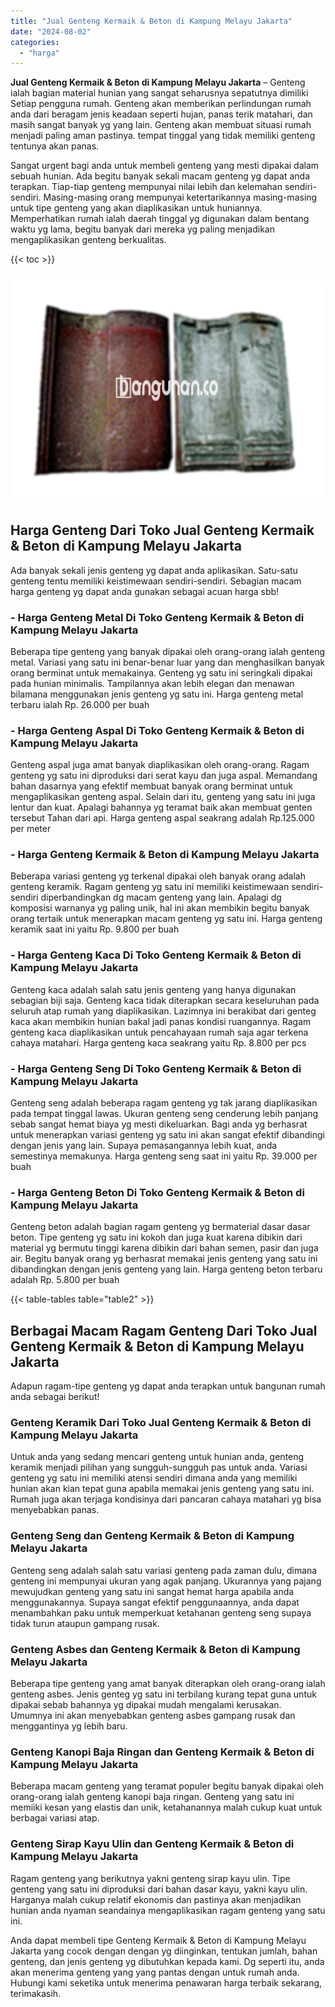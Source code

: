 ```yaml
---
title: "Jual Genteng Kermaik & Beton di Kampung Melayu Jakarta"
date: "2024-08-02"
categories: 
  - "harga"
---
```


**Jual Genteng Kermaik & Beton di Kampung Melayu Jakarta** – Genteng ialah bagian material hunian yang sangat seharusnya sepatutnya dimiliki Setiap pengguna rumah. Genteng akan memberikan perlindungan rumah anda dari beragam jenis keadaan seperti hujan, panas terik matahari, dan masih sangat banyak yg yang lain. Genteng akan membuat situasi rumah menjadi paling aman pastinya. tempat tinggal yang tidak memiliki genteng tentunya akan panas.

Sangat urgent bagi anda untuk membeli genteng yang mesti dipakai dalam sebuah hunian. Ada begitu banyak sekali macam genteng yg dapat anda terapkan. Tiap-tiap genteng mempunyai nilai lebih dan kelemahan sendiri-sendiri. Masing-masing orang mempunyai ketertarikannya masing-masing untuk tipe genteng yang akan diaplikasikan untuk huniannya. Memperhatikan rumah ialah daerah tinggal yg digunakan dalam bentang waktu yg lama, begitu banyak dari mereka yg paling menjadikan mengaplikasikan genteng berkualitas.

{{< toc >}}

![Jual Genteng Kermaik & Beton di Kampung Melayu Jakarta](/images/genteng-minimalis-murah18.png)

## Harga Genteng Dari Toko Jual Genteng Kermaik & Beton di Kampung Melayu Jakarta

Ada banyak sekali jenis genteng yg dapat anda aplikasikan. Satu-satu genteng tentu memiliki keistimewaan sendiri-sendiri. Sebagian macam harga genteng yg dapat anda gunakan sebagai acuan harga sbb!

### \- Harga Genteng Metal Di Toko Genteng Kermaik & Beton di Kampung Melayu Jakarta

Beberapa tipe genteng yang banyak dipakai oleh orang-orang ialah genteng metal. Variasi yang satu ini benar-benar luar yang dan menghasilkan banyak orang berminat untuk memakainya. Genteng yg satu ini seringkali dipakai pada hunian minimalis. Tampilannya akan lebih elegan dan menawan bilamana menggunakan jenis genteng yg satu ini. Harga genteng metal terbaru ialah Rp. 26.000 per buah

### \- Harga Genteng Aspal Di Toko Genteng Kermaik & Beton di Kampung Melayu Jakarta

Genteng aspal juga amat banyak diaplikasikan oleh orang-orang. Ragam genteng yg satu ini diproduksi dari serat kayu dan juga aspal. Memandang bahan dasarnya yang efektif membuat banyak orang berminat untuk mengaplikasikan genteng aspal. Selain dari itu, genteng yang satu ini juga lentur dan kuat. Apalagi bahannya yg teramat baik akan membuat genten tersebut Tahan dari api. Harga genteng aspal seakrang adalah Rp.125.000 per meter

### \- Harga Genteng Kermaik & Beton di Kampung Melayu Jakarta

Beberapa variasi genteng yg terkenal dipakai oleh banyak orang adalah genteng keramik. Ragam genteng yg satu ini memiliki keistimewaan sendiri-sendiri diperbandingkan dg macam genteng yang lain. Apalagi dg komposisi warnanya yg paling unik, hal ini akan membikin begitu banyak orang tertaik untuk menerapkan macam genteng yg satu ini. Harga genteng keramik saat ini yaitu Rp. 9.800 per buah

### \- Harga Genteng Kaca Di Toko Genteng Kermaik & Beton di Kampung Melayu Jakarta

Genteng kaca adalah salah satu jenis genteng yang hanya digunakan sebagian biji saja. Genteng kaca tidak diterapkan secara keseluruhan pada seluruh atap rumah yang diaplikasikan. Lazimnya ini berakibat dari genteg kaca akan membikin hunian bakal jadi panas kondisi ruangannya. Ragam genteng kaca diaplikasikan untuk pencahayaan rumah saja agar terkena cahaya matahari. Harga genteng kaca seakrang yaitu Rp. 8.800 per pcs

### \- Harga Genteng Seng Di Toko Genteng Kermaik & Beton di Kampung Melayu Jakarta

Genteng seng adalah beberapa ragam genteng yg tak jarang diaplikasikan pada tempat tinggal lawas. Ukuran genteng seng cenderung lebih panjang sebab sangat hemat biaya yg mesti dikeluarkan. Bagi anda yg berhasrat untuk menerapkan variasi genteng yg satu ini akan sangat efektif dibandingi dengan jenis yang lain. Supaya pemasangannya lebih kuat, anda semestinya memakunya. Harga genteng seng saat ini yaitu Rp. 39.000 per buah

### \- Harga Genteng Beton Di Toko Genteng Kermaik & Beton di Kampung Melayu Jakarta

Genteng beton adalah bagian ragam genteng yg bermaterial dasar dasar beton. Tipe genteng yg satu ini kokoh dan juga kuat karena dibikin dari material yg bermutu tinggi karena dibikin dari bahan semen, pasir dan juga air. Begitu banyak orang yg berhasrat memakai jenis genteng yang satu ini dibandingkan dengan jenis genteng yang lain. Harga genteng beton terbaru adalah Rp. 5.800 per buah

{{< table-tables table="table2" >}}

## Berbagai Macam Ragam Genteng Dari Toko Jual Genteng Kermaik & Beton di Kampung Melayu Jakarta

Adapun ragam-tipe genteng yg dapat anda terapkan untuk bangunan rumah anda sebagai berikut!

### Genteng Keramik Dari Toko Jual Genteng Kermaik & Beton di Kampung Melayu Jakarta

Untuk anda yang sedang mencari genteng untuk hunian anda, genteng keramik menjadi pilihan yang sungguh-sungguh pas untuk anda. Variasi genteng yg satu ini memiliki atensi sendiri dimana anda yang memiliki hunian akan kian tepat guna apabila memakai jenis genteng yang satu ini. Rumah juga akan terjaga kondisinya dari pancaran cahaya matahari yg bisa menyebabkan panas.

### Genteng Seng dan Genteng Kermaik & Beton di Kampung Melayu Jakarta

Genteng seng adalah salah satu variasi genteng pada zaman dulu, dimana genteng ini mempunyai ukuran yang agak panjang. Ukurannya yang pajang mewujudkan genteng yang satu ini sangat hemat harga apabila anda menggunakannya. Supaya sangat efektif penggunaannya, anda dapat menambahkan paku untuk memperkuat ketahanan genteng seng supaya tidak turun ataupun gampang rusak.

### Genteng Asbes dan Genteng Kermaik & Beton di Kampung Melayu Jakarta

Beberapa tipe genteng yang amat banyak diterapkan oleh orang-orang ialah genteng asbes. Jenis genteg yg satu ini terbilang kurang tepat guna untuk dipakai sebab bahannya yg dipakai mudah mengalami kerusakan. Umumnya ini akan menyebabkan genteng asbes gampang rusak dan menggantinya yg lebih baru.

### Genteng Kanopi Baja Ringan dan Genteng Kermaik & Beton di Kampung Melayu Jakarta

Beberapa macam genteng yang teramat populer begitu banyak dipakai oleh orang-orang ialah genteng kanopi baja ringan. Genteng yang satu ini memiiki kesan yang elastis dan unik, ketahanannya malah cukup kuat untuk berbagai variasi atap.

### Genteng Sirap Kayu Ulin dan Genteng Kermaik & Beton di Kampung Melayu Jakarta

Ragam genteng yang berikutnya yakni genteng sirap kayu ulin. Tipe genteng yang satu ini diproduksi dari bahan dasar kayu, yakni kayu ulin. Harganya malah cukup relatif ekonomis dan pastinya akan menjadikan hunian anda nyaman seandainya mengaplikasikan ragam genteng yang satu ini.

Anda dapat membeli tipe Genteng Kermaik & Beton di Kampung Melayu Jakarta yang cocok dengan dengan yg diinginkan, tentukan jumlah, bahan genteng, dan jenis genteng yg dibutuhkan kepada kami. Dg seperti itu, anda akan menerima genteng yang yang pantas dengan untuk rumah anda. Hubungi kami seketika untuk menerima penawaran harga terbaik sekarang, terimakasih.
